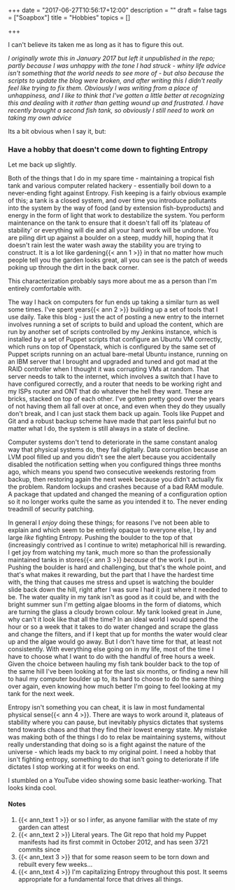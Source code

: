 +++
date = "2017-06-27T10:56:17+12:00"
description = ""
draft = false
tags = ["Soapbox"]
title = "Hobbies"
topics = []

+++

I can't believe its taken me as long as it has to figure this out.

<!--more-->

*I originally wrote this in January 2017 but left it unpublished in the repo; partly because I was unhappy with the tone I had struck - whiny life advice isn't something that the world needs to see more of - but also because the scripts to update the blog were broken, and after writing this I didn't really feel like trying to fix them. Obviously I was writing from a place of unhappiness, and I like to think that I've gotten a little better at recognizing this and dealing with it rather than getting wound up and frustrated. I have recently brought a second fish tank, so obviously I still need to work on taking my own advice*

Its a bit obvious when I say it, but:

### Have a hobby that doesn't come down to fighting Entropy

Let me back up slightly.

Both of the things that I do in my spare time - maintaining a tropical fish tank and various computer related hackery - essentially boil down to a never-ending fight against Entropy. Fish keeping is a fairly obvious example of this; a tank is a closed system, and over time you introduce pollutants into the system by the way of food (and by extension fish-byproducts) and energy in the form of light that work to destabilize the system. You perform maintenance on the tank to ensure that it doesn't fall off its 'plateau of stability' or everything will die and all your hard work will be undone. You are piling dirt up against a boulder on a steep, muddy hill, hoping that it doesn't rain lest the water wash away the stability you are trying to construct. It is a lot like gardening{{< ann 1 >}} in that no matter how much people tell you the garden looks great, all you can see is the patch of weeds poking up through the dirt in the back corner.

This characterization probably says more about me as a person than I'm entirely comfortable with.

The way I hack on computers for fun ends up taking a similar turn as well some times. I've spent years{{< ann 2 >}} building up a set of tools that I use daily. Take this blog - just the act of posting a new entry to the internet involves running a set of scripts to build and upload the content, which are run by another set of scripts controlled by my Jenkins instance, which is installed by a set of Puppet scripts that configure an Ubuntu VM correctly, which runs on top of Openstack, which is configured by the same set of Puppet scripts running on an actual bare-metal Ubuntu instance, running on an IBM server that I brought and upgraded and tuned and got mad at the RAID controller when I thought it was corrupting VMs at random. That server needs to talk to the internet, which involves a switch that I have to have configured correctly, and a router that needs to be working right and my ISPs router and ONT that do whatever the hell they want. These are bricks, stacked on top of each other. I've gotten pretty good over the years of not having them all fall over at once, and even when they do they usually don't break, and I can just stack them back up again. Tools like Puppet and Git and a robust backup scheme have made that part less painful but no matter what I do, the system is still always in a state of decline.

Computer systems don't tend to deteriorate in the same constant analog way that physical systems do, they fail digitally. Data corruption because an LVM pool filled up and you didn't see the alert because you accidentally disabled the notification setting when you configured things three months ago, which means you spend two consecutive weekends restoring from backup, then restoring again the next week because you didn't actually fix the problem. Random lockups and crashes because of a bad RAM module. A package that updated and changed the meaning of a configuration option so it no longer works quite the same as you intended it to. The never ending treadmill of security patching.

In general I _enjoy_ doing these things; for reasons I've not been able to explain and which seem to be entirely opaque to everyone else, I by and large _like_ fighting Entropy. Pushing the boulder to the top of that (increasingly contrived as I continue to write) metaphorical hill is rewarding. I get joy from watching my tank, much more so than the professionally maintained tanks in stores{{< ann 3 >}} _because_ of the work I put in. Pushing the boulder is hard and challenging, but that's the whole point, and that's what makes it rewarding, but the part that I have the hardest time with, the thing that causes me stress and upset is watching the boulder slide back down the hill, right after I was sure I had it just where it needed to be. The water quality in my tank isn't as good as it could be, and with the bright summer sun I'm getting algae blooms in the form of diatoms, which are turning the glass a cloudy brown colour. My tank looked great in June, why can't it look like that all the time? In an ideal world I would spend the hour or so a week that it takes to do water changed and scrape the glass and change the filters, and if I kept that up for months the water would clear up and the algae would go away. But I don't have time for that, at least not consistently. With everything else going on in my life, most of the time I have to choose what I want to do with the handful of free hours a week. Given the choice between hauling my fish tank boulder back to the top of the same hill I've been looking at for the last six months, or finding a new hill to haul my computer boulder up to, its hard to choose to do the same thing over again, even knowing how much better I'm going to feel looking at my tank for the next week.

Entropy isn't something you can cheat, it is law in most fundamental physical sense{{< ann 4 >}}. There are ways to work around it, plateaus of stability where you can pause, but inevitably physics dictates that systems tend towards chaos and that they find their lowest energy state. My mistake was making both of the things I do to relax be maintaining systems, without really understanding that doing so is a fight against the nature of the universe - which leads my back to my original point. I need a hobby that isn't fighting entropy, something to do that isn't going to deteriorate if life dictates I stop working at it for weeks on end.

I stumbled on a YouTube video showing some basic leather-working. That looks kinda cool.

#### Notes

1. {{< ann_text 1 >}} or so I infer, as anyone familiar with the state of my garden can attest
1. {{< ann_text 2 >}} Literal years. The Git repo that hold my Puppet manifests had its first commit in October 2012, and has seen 3721 commits since
1. {{< ann_text 3 >}} that for some reason seem to be torn down and rebuilt every few weeks…
1. {{< ann_text 4 >}} I'm capitalizing Entropy throughout this post. It seems appropriate for a fundamental force that drives all things.
